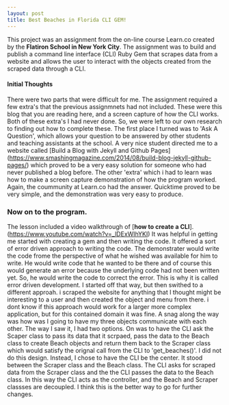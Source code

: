 ```yaml
---
layout: post
title: Best Beaches in Florida CLI GEM!
---
```


This project was an assignment from the on-line course Learn.co created by the **Flatiron School in New York City**. The assignment was to build and publish a command line interface (CLI) Ruby Gem that scrapes data from a website and allows the user to interact with the objects created from the scraped data through a CLI. 
#### Initial Thoughts 
There were two parts that were difficult for me. The assignment required a few extra's that the previous assignmnets had not included. These were this blog that you are reading here, and a screen capture of how the CLI  works. Both of these extra's I had never done. So, we were left to our own research to finding out how to complete these. The first place I turned was to 'Ask A Question', which allows your question to be answered by other students and teaching assistants at the school. A very nice student directed me to a website called
[Build a Blog with Jekyll and Github Pages] (https://www.smashingmagazine.com/2014/08/build-blog-jekyll-github-pages/) which proved to be a very easy solution for someone who had never published a blog before. The other 'extra' which i had to learn was how to make a screen capture demonstration of how the program worked. Again, the coummunity at Learn.co had the answer.
Quicktime proved to be very simple, and the demonstration was very easy to produce.  
### Now on to the program.
The lesson included a video walkthrough of 
[**how to create a CLI**].(https://www.youtube.com/watch?v=_lDExWIhYKI) 
It was helpful in getting me started with creating a gem and then writing the code. It offered a sort of error driven approach to writing the code. The demonstrater would write the code frome the perspective of what he wished was available for him to write. He would write code that he wanted to be there and of course this would generate an error because the underlying code had not been written yet. So, he would write the code to correct the error. This is why it is called error driven development. I started off that way, but then swithed to a different approah. i scraped the website for anything that I thought might be interesting to a user and then created the object and menu from there. i dont know if this approach would work for a larger more complex application, but for this contained domain it was fine. 
A snag along the way was how was I going to have my three objects communicate with each other. The way I saw it, I had two options. On was to have the CLI ask the Scaper class to pass its data that it scrpaed, pass the data to the Beach class to create  Beach objects and return them back to the Scraper class  which would satisfy the orignal call from the CLI to 'get_beaches()'. I did not do this design. Instead, I chose to have the CLI be the center. It stood between the Scraper class and the Beach class. The CLI asks for scraped data from the Scraper class and the the CLI passes the data to the Beach class.
In this way the CLI acts as the controller, and the Beach and Scraper classses are decoupled. I think this is the better way to go for further changes. 




